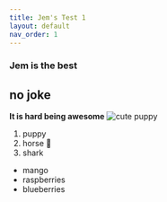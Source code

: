 ```yaml
---
title: Jem's Test 1
layout: default
nav_order: 1
---
```

### Jem is the best
## no joke
**It is hard being awesome**
![cute puppy](https://upload.wikimedia.org/wikipedia/commons/f/ff/Raskal.jpg)
1. puppy
2. horse
:racehorse:
3. shark
- mango
- raspberries
- blueberries

